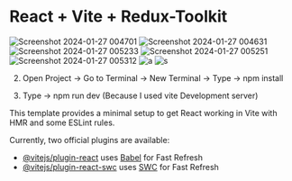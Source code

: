 # React + Vite + Redux-Toolkit

![Screenshot 2024-01-27 004701](https://github.com/Tiran-Jayasekara/countryComparison/assets/70306643/5c99391f-a4bc-49f3-8201-b265d6e2214b)
![Screenshot 2024-01-27 004631](https://github.com/Tiran-Jayasekara/countryComparison/assets/70306643/26d54a07-1cfd-4450-a4df-ddd8378644fb)
![Screenshot 2024-01-27 005233](https://github.com/Tiran-Jayasekara/countryComparison/assets/70306643/8f69002a-df28-4afd-8a07-5c56581b3a3f)
![Screenshot 2024-01-27 005251](https://github.com/Tiran-Jayasekara/countryComparison/assets/70306643/5aab9240-93bc-44ca-80ea-e6fb08fc77bb)
![Screenshot 2024-01-27 005312](https://github.com/Tiran-Jayasekara/countryComparison/assets/70306643/5405627f-5962-4538-887e-ae0d92352cc8)
![a](https://github.com/Tiran-Jayasekara/countryComparison/assets/70306643/acf8e424-2ea4-4a0c-8a46-648d54651a64)
![s](https://github.com/Tiran-Jayasekara/countryComparison/assets/70306643/f308042f-db9b-4317-8b21-c00f79839b39)

2.	Open Project -> Go to Terminal -> New Terminal -> Type -> npm install

3.	Type -> npm run dev (Because I used vite Development server)




This template provides a minimal setup to get React working in Vite with HMR and some ESLint rules.

Currently, two official plugins are available:

- [@vitejs/plugin-react](https://github.com/vitejs/vite-plugin-react/blob/main/packages/plugin-react/README.md) uses [Babel](https://babeljs.io/) for Fast Refresh
- [@vitejs/plugin-react-swc](https://github.com/vitejs/vite-plugin-react-swc) uses [SWC](https://swc.rs/) for Fast Refresh
